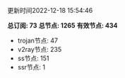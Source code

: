 更新时间2022-12-18 15:54:46

**总订阅: 73**
**总节点: 1265**
**有效节点: 434**
- trojan节点: 47
- v2ray节点: 235
- ss节点: 151
- ssr节点: 1
